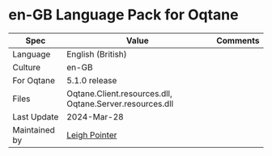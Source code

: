 # en-GB Language Pack for Oqtane

| Spec                | Value                               | Comments
| ------------------- | ----------------------------------- | ------------------- |
| Language            | English (British)
| Culture             | en-GB
| For Oqtane          | 5.1.0 release
| Files               | Oqtane.Client.resources.dll, Oqtane.Server.resources.dll
| Last Update         | 2024-Mar-28
| Maintained by       | [Leigh Pointer](https://www.studio-elf.net)
